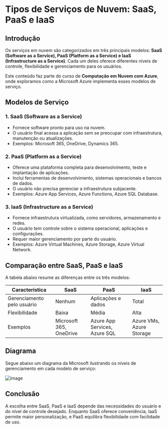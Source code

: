 # Tipos de Serviços de Nuvem: SaaS, PaaS e IaaS

## Introdução
Os serviços em nuvem são categorizados em três principais modelos: **SaaS (Software as a Service), PaaS (Platform as a Service) e IaaS (Infrastructure as a Service)**. Cada um deles oferece diferentes níveis de controle, flexibilidade e gerenciamento para os usuários.

Este conteúdo faz parte do curso de **Computação em Nuvem com Azure**, onde exploramos como a Microsoft Azure implementa esses modelos de serviço.

## Modelos de Serviço

### 1. SaaS (Software as a Service)
- Fornece software pronto para uso na nuvem.
- O usuário final acessa a aplicação sem se preocupar com infraestrutura, manutenção ou atualizações.
- Exemplos: Microsoft 365, OneDrive, Dynamics 365.

### 2. PaaS (Platform as a Service)
- Oferece uma plataforma completa para desenvolvimento, teste e implantação de aplicações.
- Inclui ferramentas de desenvolvimento, sistemas operacionais e bancos de dados.
- O usuário não precisa gerenciar a infraestrutura subjacente.
- Exemplos: Azure App Services, Azure Functions, Azure SQL Database.

### 3. IaaS (Infrastructure as a Service)
- Fornece infraestrutura virtualizada, como servidores, armazenamento e redes.
- O usuário tem controle sobre o sistema operacional, aplicações e configurações.
- Requer maior gerenciamento por parte do usuário.
- Exemplos: Azure Virtual Machines, Azure Storage, Azure Virtual Network.

## Comparação entre SaaS, PaaS e IaaS
A tabela abaixo resume as diferenças entre os três modelos:

| Característica  | SaaS  | PaaS  | IaaS  |
|----------------|-------|-------|-------|
| Gerenciamento pelo usuário | Nenhum | Aplicações e dados | Total |
| Flexibilidade  | Baixa | Média | Alta  |
| Exemplos      | Microsoft 365, OneDrive | Azure App Services, Azure SQL | Azure VMs, Azure Storage |

## Diagrama
Segue abaixo um diagrama da Microsoft ilustrando os níveis de gerenciamento em cada modelo de serviço:

![image](https://github.com/user-attachments/assets/fd59adb5-6779-4201-9612-6a7a32f0dfee)

## Conclusão
A escolha entre SaaS, PaaS e IaaS depende das necessidades do usuário e do nível de controle desejado. Enquanto SaaS oferece conveniência, IaaS permite maior personalização, e PaaS equilibra flexibilidade com facilidade de uso.

